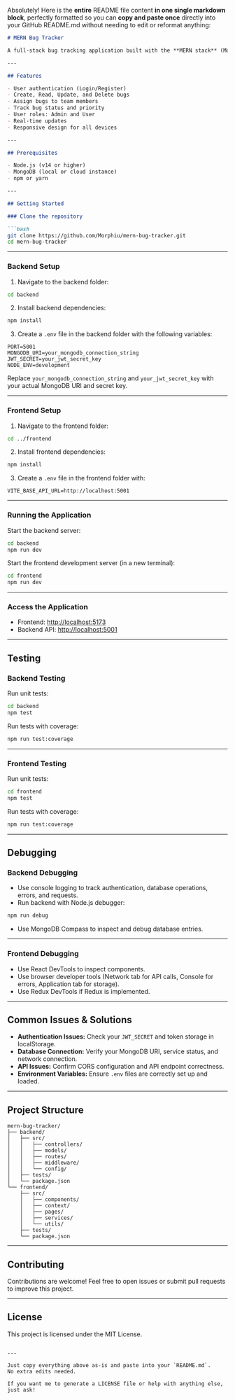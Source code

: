 Absolutely! Here is the **entire** README file content **in one single markdown block**, perfectly formatted so you can **copy and paste once** directly into your GitHub README.md without needing to edit or reformat anything:

````markdown
# MERN Bug Tracker

A full-stack bug tracking application built with the **MERN stack** (MongoDB, Express.js, React, Node.js). This app allows teams to track, manage, and resolve bugs efficiently with user authentication, role-based access, bug assignments, real-time updates, and responsive design.

---

## Features

- User authentication (Login/Register)
- Create, Read, Update, and Delete bugs
- Assign bugs to team members
- Track bug status and priority
- User roles: Admin and User
- Real-time updates
- Responsive design for all devices

---

## Prerequisites

- Node.js (v14 or higher)
- MongoDB (local or cloud instance)
- npm or yarn

---

## Getting Started

### Clone the repository

```bash
git clone https://github.com/Morphiu/mern-bug-tracker.git
cd mern-bug-tracker
````

---

### Backend Setup

1. Navigate to the backend folder:

```bash
cd backend
```

2. Install backend dependencies:

```bash
npm install
```

3. Create a `.env` file in the backend folder with the following variables:

```
PORT=5001
MONGODB_URI=your_mongodb_connection_string
JWT_SECRET=your_jwt_secret_key
NODE_ENV=development
```

Replace `your_mongodb_connection_string` and `your_jwt_secret_key` with your actual MongoDB URI and secret key.

---

### Frontend Setup

1. Navigate to the frontend folder:

```bash
cd ../frontend
```

2. Install frontend dependencies:

```bash
npm install
```

3. Create a `.env` file in the frontend folder with:

```
VITE_BASE_API_URL=http://localhost:5001
```

---

### Running the Application

Start the backend server:

```bash
cd backend
npm run dev
```

Start the frontend development server (in a new terminal):

```bash
cd frontend
npm run dev
```

---

### Access the Application

* Frontend: [http://localhost:5173](http://localhost:5173)
* Backend API: [http://localhost:5001](http://localhost:5001)

---

## Testing

### Backend Testing

Run unit tests:

```bash
cd backend
npm test
```

Run tests with coverage:

```bash
npm run test:coverage
```

---

### Frontend Testing

Run unit tests:

```bash
cd frontend
npm test
```

Run tests with coverage:

```bash
npm run test:coverage
```

---

## Debugging

### Backend Debugging

* Use console logging to track authentication, database operations, errors, and requests.
* Run backend with Node.js debugger:

```bash
npm run debug
```

* Use MongoDB Compass to inspect and debug database entries.

---

### Frontend Debugging

* Use React DevTools to inspect components.
* Use browser developer tools (Network tab for API calls, Console for errors, Application tab for storage).
* Use Redux DevTools if Redux is implemented.

---

## Common Issues & Solutions

* **Authentication Issues:** Check your `JWT_SECRET` and token storage in localStorage.
* **Database Connection:** Verify your MongoDB URI, service status, and network connection.
* **API Issues:** Confirm CORS configuration and API endpoint correctness.
* **Environment Variables:** Ensure `.env` files are correctly set up and loaded.

---

## Project Structure

```
mern-bug-tracker/
├── backend/
│   ├── src/
│   │   ├── controllers/
│   │   ├── models/
│   │   ├── routes/
│   │   ├── middleware/
│   │   └── config/
│   ├── tests/
│   └── package.json
└── frontend/
    ├── src/
    │   ├── components/
    │   ├── context/
    │   ├── pages/
    │   ├── services/
    │   └── utils/
    ├── tests/
    └── package.json
```

---

## Contributing

Contributions are welcome! Feel free to open issues or submit pull requests to improve this project.

---

## License

This project is licensed under the MIT License.

```

---

Just copy everything above as-is and paste into your `README.md`.  
No extra edits needed.

If you want me to generate a LICENSE file or help with anything else, just ask!
```

